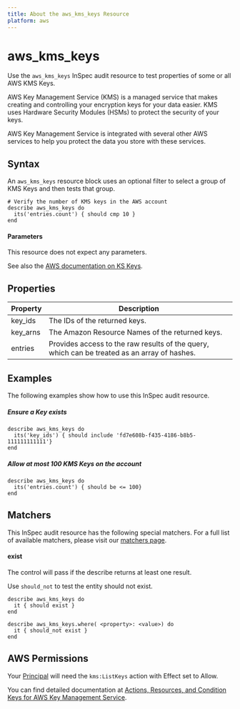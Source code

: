 ```yaml
---
title: About the aws_kms_keys Resource
platform: aws
---
```


# aws\_kms\_keys

Use the `aws_kms_keys` InSpec audit resource to test properties of some or all AWS KMS Keys.

AWS Key Management Service (KMS) is a managed service that makes creating and controlling your encryption keys for your data easier. KMS uses Hardware Security Modules (HSMs) to protect the security of your keys.

AWS Key Management Service is integrated with several other AWS services to help you protect the data you store with these services.

## Syntax

An `aws_kms_keys` resource block uses an optional filter to select a group of KMS Keys and then tests that group.

    # Verify the number of KMS keys in the AWS account
    describe aws_kms_keys do
      its('entries.count') { should cmp 10 }
    end
    
#### Parameters

This resource does not expect any parameters.

See also the [AWS documentation on KS Keys](https://docs.aws.amazon.com/kms/latest/developerguide/getting-started.html).

## Properties

|Property  | Description|
| ---      | --- |
|key\_ids  | The IDs of the returned keys. |
|key\_arns | The Amazon Resource Names of the returned keys. |
|entries   | Provides access to the raw results of the query, which can be treated as an array of hashes. |

## Examples

The following examples show how to use this InSpec audit resource.

##### Ensure a Key exists
    describe aws_kms_keys do
      its('key_ids') { should include 'fd7e608b-f435-4186-b8b5-111111111111'}
    end
    
##### Allow at most 100 KMS Keys on the account
    describe aws_kms_keys do
      its('entries.count') { should be <= 100}
    end

## Matchers

This InSpec audit resource has the following special matchers. For a full list of available matchers, please visit our [matchers page](https://www.inspec.io/docs/reference/matchers/).

#### exist

The control will pass if the describe returns at least one result.

Use `should_not` to test the entity should not exist.

    describe aws_kms_keys do
      it { should exist }
    end
      
    describe aws_kms_keys.where( <property>: <value>) do
      it { should_not exist }
    end
    

## AWS Permissions

Your [Principal](https://docs.aws.amazon.com/IAM/latest/UserGuide/intro-structure.html#intro-structure-principal) will need the `kms:ListKeys` action with Effect set to Allow.

You can find detailed documentation at [Actions, Resources, and Condition Keys for AWS Key Management Service](https://docs.aws.amazon.com/IAM/latest/UserGuide/list_awskeymanagementservice.html).
